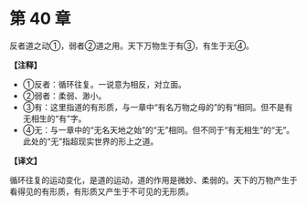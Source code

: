 # 第 40 章

反者道之动①，弱者②道之用。天下万物生于有③，有生于无④。

**【注释】**

- ①反者：循环往复。一说意为相反，对立面。
- ②弱者：柔弱、渺小。
- ③有：这里指道的有形质，与一章中“有名万物之母的”的有“相同。但不是有无相生的“有”字。
- ④无：与一章中的“无名天地之始”的“无”相同。但不同于“有无相生”的“无”。此处的“无”指超现实世界的形上之道。

**【译文】**

循环往复的运动变化，是道的运动，道的作用是微妙、柔弱的。天下的万物产生于看得见的有形质，有形质又产生于不可见的无形质。

